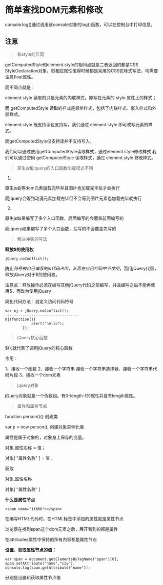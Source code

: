 # 简单查找DOM元素和修改

console.log()通过调用该console对象的log()函数，可以在控制台中打印信息。

## 注意

>和style的异同

getComputedStyle和element.style的相同点就是二者返回的都是CSS StyleDeclaration对象，取相应属性值得时候都是采用的CSS驼峰式写法，均需要注意float属性。

而不同点就是：

element.style 读取的只是元素的内联样式，即写在元素的 style 属性上的样式；

而 getComputedStyle 读取的样式是最终样式，包括了内联样式、嵌入样式和外部样式。

element.style 既支持读也支持写，我们通过 element.style 即可改写元素的样式。

而getComputedStyle仅支持读并不支持写入。

我们可以通过使用getComputedStyle读取样式，通过element.style修改样式
我们可以通过使用 getComputedStyle 读取样式，通过 element.style 修改样式。

>原生js和jquery的入口函数加载模式不同

1.

原生js会等dom元素加载完毕并且图片也加载完毕后才会执行

而jquery会等到动漫元素加载完毕但不会等到图片元素也加载完毕就执行

2.

原生js如果编写了多个入口函数，后面编写的会覆盖前面编写的

而jquery如果编写了多个入口函数，后写的不会覆盖先写的

>解决冲突的写法

**释放$的使用权**
```
jQuery.noConflict();
```
防止$符号被自己编写的js代码占用，从而在自己代码中不使用$，而用jQuery代替，释放jQuery对于$的使用权。

注意点：释放操作必须在编写其他jQuery代码之前编写，并且编写之后不能再使用$，而改为使用jQuery

简化代码办法：自定义访问代码符号
```
var nj = jQuery.noConflict();
----------------------------------
nj(function(){
            alert("hello");
        });
```
>jQuery核心函数

$();就代表了调用jQuery的核心函数

作用：

1、接收一个函数
2、接收一个字符串
    接收一个字符串选择器、接收一个字符串代码片段
3、接收一个dom元素

>jquery对象

jQuery对象就是一个伪数组。有0-length-1的属性并且有length属性。

>属性和属性节点

function person(){} 创建类

var p = new person(); 创建对象实例化类

属性是属于对象的，对象身上保存的变量。

对象.属性名称 = 值；

对象[ "属性名称" ] = 值；

获取 

对象.属性名称

对象[ "属性名称" ]

**什么是属性节点**

    <span name="it666"></span>

在编写HTML代码时，在HTML标签中添加的属性就是属性节点

浏览器在找到span这个dom元素之后，展开看到的都是属性

在attributes属性中保持的所有内容都是属性节点

**设置、获取属性节点的值：**

    var span = document.getElementsByTagName("span")[0];
    span.setAttribute("name","czy");
    console.log(span.getAttribute("name"));

分别是设置和获取属性节点值
